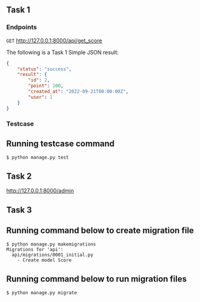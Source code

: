 ## Task 1

### Endpoints
<code>GET</code> http://127.0.0.1:8000/api/get_score

The following is a Task 1 Simple JSON result:
```JSON
{
    "status": "success",
    "result": {
        "id": 2,
        "point": 100,
        "created_at": "2022-09-21T00:00:00Z",
        "user": 1
    }
}
```

### Testcase

Running testcase command
--------------------------

```
$ python manage.py test
```

## Task 2
http://127.0.0.1:8000/admin

## Task 3

Running command below to create migration file
--------------------------

```
$ python manage.py makemigrations
Migrations for 'api':
  api/migrations/0001_initial.py
    - Create model Score
```

Running command below to run migration files
--------------------------

```
$ python manage.py migrate
```